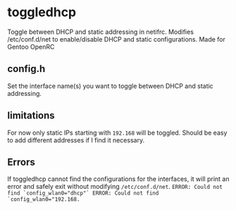 # toggledhcp
Toggle between DHCP and static addressing in netifrc. Modifies /etc/conf.d/net to enable/disable DHCP and static configurations.
Made for Gentoo OpenRC
## config.h
Set the interface name(s) you want to toggle between DHCP and static addressing.
## limitations
For now only static IPs starting with ```192.168``` will be toggled.
Should be easy to add different addresses if I find it necessary.
## Errors
If toggledhcp cannot find the configurations for the interfaces, 
it will print an error and safely exit without modifying ```/etc/conf.d/net```.
```ERROR: Could not find `config_wlan0="dhcp"`
ERROR: Could not find `config_wlan0="192.168.```



